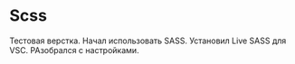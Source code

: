# Scss
Тестовая верстка. Начал использовать SASS.
Установил Live SASS для VSC.
РАзобрался с настройками.
